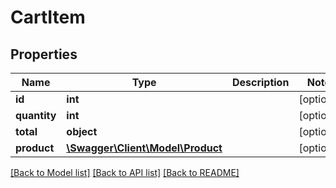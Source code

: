 # CartItem

## Properties
Name | Type | Description | Notes
------------ | ------------- | ------------- | -------------
**id** | **int** |  | [optional] 
**quantity** | **int** |  | [optional] 
**total** | **object** |  | [optional] 
**product** | [**\Swagger\Client\Model\Product**](Product.md) |  | [optional] 

[[Back to Model list]](../README.md#documentation-for-models) [[Back to API list]](../README.md#documentation-for-api-endpoints) [[Back to README]](../README.md)


